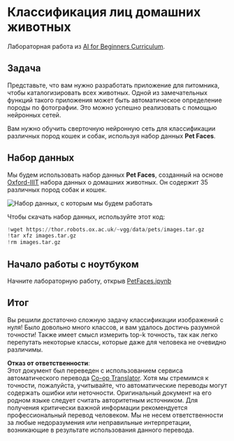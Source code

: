 <!--
CO_OP_TRANSLATOR_METADATA:
{
  "original_hash": "f3d2cee9cb3c52160419e560c57a690e",
  "translation_date": "2025-08-26T06:42:15+00:00",
  "source_file": "lessons/4-ComputerVision/07-ConvNets/lab/README.md",
  "language_code": "ru"
}
-->
# Классификация лиц домашних животных

Лабораторная работа из [AI for Beginners Curriculum](https://github.com/microsoft/ai-for-beginners).

## Задача

Представьте, что вам нужно разработать приложение для питомника, чтобы каталогизировать всех животных. Одной из замечательных функций такого приложения может быть автоматическое определение породы по фотографии. Это можно успешно реализовать с помощью нейронных сетей.

Вам нужно обучить сверточную нейронную сеть для классификации различных пород кошек и собак, используя набор данных **Pet Faces**.

## Набор данных

Мы будем использовать набор данных **Pet Faces**, созданный на основе [Oxford-IIIT](https://www.robots.ox.ac.uk/~vgg/data/pets/) набора данных о домашних животных. Он содержит 35 различных пород собак и кошек.

![Набор данных, с которым мы будем работать](../../../../../../translated_images/data.50b2a9d5484bdbf0f52f5765b381cec9efe2bd296a98f007f90bedb6ac67f2a8.ru.png)

Чтобы скачать набор данных, используйте этот код:

```python
!wget https://thor.robots.ox.ac.uk/~vgg/data/pets/images.tar.gz
!tar xfz images.tar.gz
!rm images.tar.gz
```

## Начало работы с ноутбуком

Начните лабораторную работу, открыв [PetFaces.ipynb](../../../../../../lessons/4-ComputerVision/07-ConvNets/lab/PetFaces.ipynb)

## Итог

Вы решили достаточно сложную задачу классификации изображений с нуля! Было довольно много классов, и вам удалось достичь разумной точности! Также имеет смысл измерить top-k точность, так как легко перепутать некоторые классы, которые даже для человека не очевидно различимы.

**Отказ от ответственности**:  
Этот документ был переведен с использованием сервиса автоматического перевода [Co-op Translator](https://github.com/Azure/co-op-translator). Хотя мы стремимся к точности, пожалуйста, учитывайте, что автоматические переводы могут содержать ошибки или неточности. Оригинальный документ на его родном языке следует считать авторитетным источником. Для получения критически важной информации рекомендуется профессиональный перевод человеком. Мы не несем ответственности за любые недоразумения или неправильные интерпретации, возникающие в результате использования данного перевода.